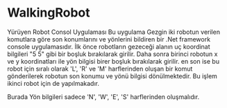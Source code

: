 # WalkingRobot
Yürüyen Robot Consol Uygulaması
Bu uygulama Gezgin iki robotun verilen komutlara göre son konumlarını ve yönlerini bildiren bir .Net framework console uygulamasıdır. İlk önce robotların gezeceği alanın uç koordinat bilgileri "5 5" gibi bir boşluk bırakılarak girilir. Daha sonra birinci robotun x ve y koordinatları ile yön bilgisi birer boşluk bırakılarak girilir. en son ise bu robot için sıralı olarak 'L', 'R' ve 'M' harflerinden oluşan bir komut gönderilerek robotun son konumu ve yönü bilgisi dönülmektedir. Bu işlem ikinci robot için de yapılmakadır. 

Burada Yön bilgileri sadece 'N', 'W', 'E', 'S' harflerinden oluşmalıdır.
